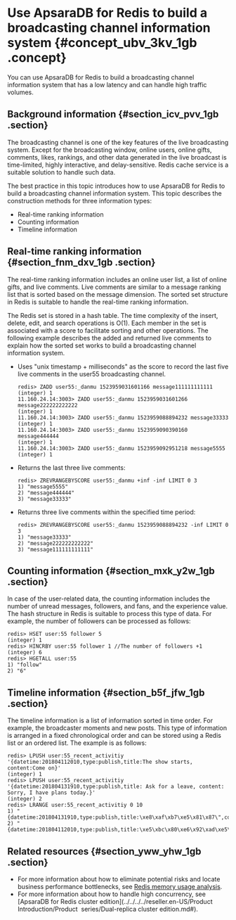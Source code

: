 # Use ApsaraDB for Redis to build a broadcasting channel information system {#concept_ubv_3kv_1gb .concept}

You can use ApsaraDB for Redis to build a broadcasting channel information system that has a low latency and can handle high traffic volumes.

## Background information {#section_icv_pvv_1gb .section}

The broadcasting channel is one of the key features of the live broadcasting system. Except for the broadcasting window, online users, online gifts, comments, likes, rankings, and other data generated in the live broadcast is time-limited, highly interactive, and delay-sensitive. Redis cache service is a suitable solution to handle such data.

The best practice in this topic introduces how to use ApsaraDB for Redis to build a broadcasting channel information system. This topic describes the construction methods for three information types:

-   Real-time ranking information
-   Counting information
-   Timeline information

## Real-time ranking information {#section_fnm_dxv_1gb .section}

The real-time ranking information includes an online user list, a list of online gifts, and live comments. Live comments are similar to a message ranking list that is sorted based on the message dimension. The sorted set structure in Redis is suitable to handle the real-time ranking information.

The Redis set is stored in a hash table. The time complexity of the insert, delete, edit, and search operations is O\(1\). Each member in the set is associated with a score to facilitate sorting and other operations. The following example describes the added and returned live comments to explain how the sorted set works to build a broadcasting channel information system.

-   Uses "unix timestamp + milliseconds" as the score to record the last five live comments in the user55 broadcasting channel.

    ``` {#codeblock_cmf_5ht_k4f}
    redis> ZADD user55:_danmu 1523959031601166 message111111111111
    (integer) 1
    11.160.24.14:3003> ZADD user55:_danmu 1523959031601266 message222222222222
    (integer) 1
    11.160.24.14:3003> ZADD user55:_danmu 1523959088894232 message33333
    (integer) 1
    11.160.24.14:3003> ZADD user55:_danmu 1523959090390160 message444444
    (integer) 1
    11.160.24.14:3003> ZADD user55:_danmu 1523959092951218 message5555
    (integer) 1
    ```

-   Returns the last three live comments:

    ``` {#codeblock_bex_q4p_hw0}
    redis> ZREVRANGEBYSCORE user55:_danmu +inf -inf LIMIT 0 3
    1) "message5555"
    2) "message444444"
    3) "message33333"
    ```

-   Returns three live comments within the specified time period:

    ``` {#codeblock_zia_snq_6on}
    redis> ZREVRANGEBYSCORE user55:_danmu 1523959088894232 -inf LIMIT 0 3
    1) "message33333"
    2) "message222222222222"
    3) "message111111111111"
    ```


## Counting information {#section_mxk_y2w_1gb .section}

In case of the user-related data, the counting information includes the number of unread messages, followers, and fans, and the experience value. The hash structure in Redis is suitable to process this type of data. For example, the number of followers can be processed as follows:

``` {#codeblock_pdi_toz_ly8}
redis> HSET user:55 follower 5
(integer) 1
redis> HINCRBY user:55 follower 1 //The number of followers +1
(integer) 6 
redis> HGETALL user:55
1) "follow"
2) "6"
```

## Timeline information {#section_b5f_jfw_1gb .section}

The timeline information is a list of information sorted in time order. For example, the broadcaster moments and new posts. This type of information is arranged in a fixed chronological order and can be stored using a Redis list or an ordered list. The example is as follows:

``` {#codeblock_84v_hgg_unf}
redis> LPUSH user:55_recent_activitiy  '{datetime:201804112010,type:publish,title:The show starts, content:Come on}'
(integer) 1
redis> LPUSH user:55_recent_activitiy '{datetime:201804131910,type:publish,title: Ask for a leave, content: Sorry, I have plans today.}'
(integer) 2 
redis> LRANGE user:55_recent_activitiy 0 10
1) "{datetime:201804131910,type:publish,title:\xe8\xaf\xb7\xe5\x81\x87\",content:\xe6\x8a\xb1\xe6\xad\x89\xef\xbc\x8c\xe4\xbb\x8a\xe5\xa4\xa9\xe6\x9c\x89\xe4\xba\x8b\xe9\xb8\xbd\xe4\xb8\x80\xe5\xa4\xa9}"
2) "{datetime:201804112010,type:publish,title:\xe5\xbc\x80\xe6\x92\xad\xe5\x95\xa6,content:\xe5\x8a\xa0\xe6\xb2\xb9}"
```

## Related resources {#section_yww_yhw_1gb .section}

-   For more information about how to eliminate potential risks and locate business performance bottlenecks, see [Redis memory usage analysis](https://partners-intl.aliyun.com/help/doc-detail/50037.htm).
-   For more information about how to handle high concurrency, see [ApsaraDB for Redis cluster edition](../../../../reseller.en-US/Product Introduction/Product  series/Dual-replica cluster edition.md#).

